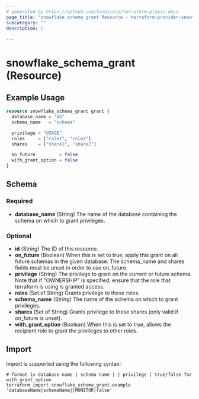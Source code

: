 ```yaml
---
# generated by https://github.com/hashicorp/terraform-plugin-docs
page_title: "snowflake_schema_grant Resource - terraform-provider-snowflake"
subcategory: ""
description: |-
  
---
```


# snowflake_schema_grant (Resource)



## Example Usage

```terraform
resource snowflake_schema_grant grant {
  database_name = "db"
  schema_name   = "schema"

  privilege = "USAGE"
  roles     = ["role1", "role2"]
  shares    = ["share1", "share2"]

  on_future         = false
  with_grant_option = false
}
```

<!-- schema generated by tfplugindocs -->
## Schema

### Required

- **database_name** (String) The name of the database containing the schema on which to grant privileges.

### Optional

- **id** (String) The ID of this resource.
- **on_future** (Boolean) When this is set to true, apply this grant on all future schemas in the given database. The schema_name and shares fields must be unset in order to use on_future.
- **privilege** (String) The privilege to grant on the current or future schema. Note that if "OWNERSHIP" is specified, ensure that the role that terraform is using is granted access.
- **roles** (Set of String) Grants privilege to these roles.
- **schema_name** (String) The name of the schema on which to grant privileges.
- **shares** (Set of String) Grants privilege to these shares (only valid if on_future is unset).
- **with_grant_option** (Boolean) When this is set to true, allows the recipient role to grant the privileges to other roles.

## Import

Import is supported using the following syntax:

```shell
# format is database name | schema name | | privilege | true/false for with_grant_option
terraform import snowflake_schema_grant.example 'databaseName|schemaName||MONITOR|false'
```
